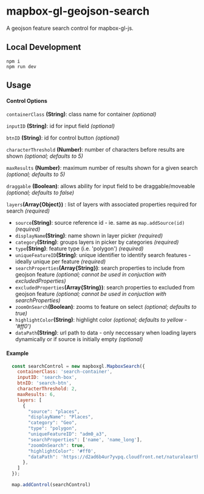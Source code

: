 # mapbox-gl-geojson-search
A geojson feature search control for mapbox-gl-js.

## Local Development
```
npm i
npm run dev
```

## Usage
#### Control Options
`containerClass` __(String)__: class name for container _(optional)_

`inputID` __(String)__: id for input field _(optional)_

`btnID` __(String)__: id for control button _(optional)_

`characterThreshold` __(Number)__: number of characters before results are shown _(optional; defaults to 5)_

`maxResults` __(Number)__: maximum number of results shown for a given search _(optional; defaults to 5)_

`draggable` __(Boolean)__: allows ability for input field to be draggable/moveable _(optional; defaults to false)_

`layers`__(Array{Object})__ : list of layers with associated properties required for search _(required)_
  * `source`__(String)__: source reference id  - ie. same as `map.addSource(id)` _(required)_
  * `displayName`__(String)__: name shown in layer picker _(required)_
  * `category`__(String)__: groups layers in picker by categories _(required)_
  * `type`__(String)__: feature type (i.e. 'polygon')  _(required)_
  * `uniqueFeatureID`__(String)__: unique identifier to identify search features - ideally unique per feature  _(required)_
  * `searchProperties`__(Array{String})__: search properties to include from geojson feature _(optional; cannot be used in conjuction with excludedProperties)_
  * `excludedProperties`__(Array{String})__: search properties to excluded from geojson feature _(optional; cannot be used in conjuction with searchProperties)_
  * `zoomOnSearch`__(Boolean)__: zooms to feature on select _(optional; defaults to true)_
  * `highlightColor`__(String)__: highlight color _(optional; defaults to yellow - '#ff0')_
  * `dataPath`__(String)__: url path to data - only neccessary when loading layers dynamically or if source is initially empty _(optional)_
  
#### Example
```javascript
  const searchControl = new mapboxgl.MapboxSearch({
    containerClass: 'search-container',
    inputID: 'search-box',
    btnID: 'search-btn',
    characterThreshold: 2,
    maxResults: 6, 
    layers: [
      {
        "source": "places",
        "displayName": "Places",
        "category": "Geo",
        "type": "polygon",
        "uniqueFeatureID": "adm0_a3",
        "searchProperties": ['name', 'name_long'],
        "zoomOnSearch": true,
        "highlightColor": '#ff0',
        "dataPath": 'https://d2ad6b4ur7yvpq.cloudfront.net/naturalearth-3.3.0/ne_50m_admin_0_map_units.geojson'
      },
    ]
  });

  map.addControl(searchControl)
```
